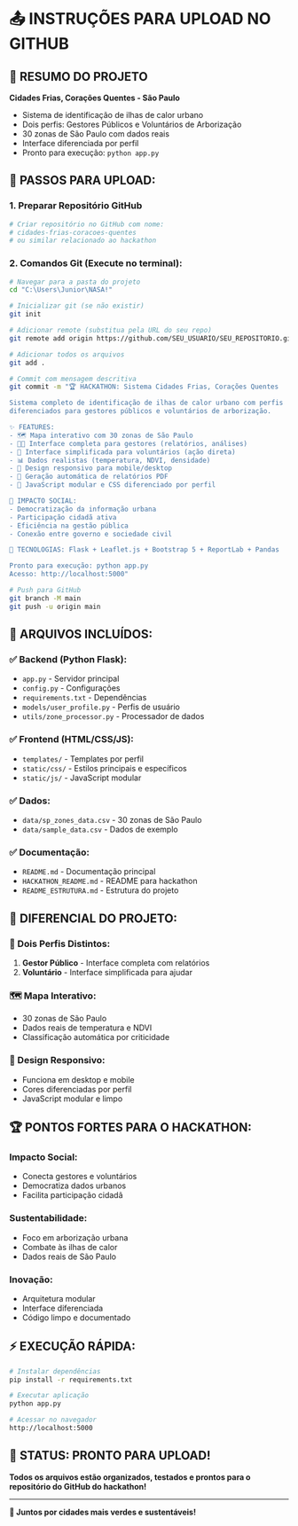 # 📤 INSTRUÇÕES PARA UPLOAD NO GITHUB

## 🎯 RESUMO DO PROJETO

**Cidades Frias, Corações Quentes - São Paulo**
- Sistema de identificação de ilhas de calor urbano
- Dois perfis: Gestores Públicos e Voluntários de Arborização
- 30 zonas de São Paulo com dados reais
- Interface diferenciada por perfil
- Pronto para execução: `python app.py`

## 🚀 PASSOS PARA UPLOAD:

### 1. **Preparar Repositório GitHub**
```bash
# Criar repositório no GitHub com nome:
# cidades-frias-coracoes-quentes
# ou similar relacionado ao hackathon
```

### 2. **Comandos Git (Execute no terminal):**
```bash
# Navegar para a pasta do projeto
cd "C:\Users\Junior\NASA!"

# Inicializar git (se não existir)
git init

# Adicionar remote (substitua pela URL do seu repo)
git remote add origin https://github.com/SEU_USUARIO/SEU_REPOSITORIO.git

# Adicionar todos os arquivos
git add .

# Commit com mensagem descritiva
git commit -m "🏆 HACKATHON: Sistema Cidades Frias, Corações Quentes

Sistema completo de identificação de ilhas de calor urbano com perfis 
diferenciados para gestores públicos e voluntários de arborização.

✨ FEATURES:
- 🗺️ Mapa interativo com 30 zonas de São Paulo
- 👨‍💼 Interface completa para gestores (relatórios, análises)
- 🌳 Interface simplificada para voluntários (ação direta)
- 📊 Dados realistas (temperatura, NDVI, densidade)
- 📱 Design responsivo para mobile/desktop
- 📄 Geração automática de relatórios PDF
- 🎨 JavaScript modular e CSS diferenciado por perfil

🎯 IMPACTO SOCIAL:
- Democratização da informação urbana
- Participação cidadã ativa
- Eficiência na gestão pública
- Conexão entre governo e sociedade civil

🚀 TECNOLOGIAS: Flask + Leaflet.js + Bootstrap 5 + ReportLab + Pandas

Pronto para execução: python app.py
Acesso: http://localhost:5000"

# Push para GitHub
git branch -M main
git push -u origin main
```

## 📁 ARQUIVOS INCLUÍDOS:

### **✅ Backend (Python Flask):**
- `app.py` - Servidor principal
- `config.py` - Configurações
- `requirements.txt` - Dependências
- `models/user_profile.py` - Perfis de usuário
- `utils/zone_processor.py` - Processador de dados

### **✅ Frontend (HTML/CSS/JS):**
- `templates/` - Templates por perfil
- `static/css/` - Estilos principais e específicos
- `static/js/` - JavaScript modular

### **✅ Dados:**
- `data/sp_zones_data.csv` - 30 zonas de São Paulo
- `data/sample_data.csv` - Dados de exemplo

### **✅ Documentação:**
- `README.md` - Documentação principal
- `HACKATHON_README.md` - README para hackathon
- `README_ESTRUTURA.md` - Estrutura do projeto

## 🎨 DIFERENCIAL DO PROJETO:

### **👥 Dois Perfis Distintos:**
1. **Gestor Público** - Interface completa com relatórios
2. **Voluntário** - Interface simplificada para ajudar

### **🗺️ Mapa Interativo:**
- 30 zonas de São Paulo
- Dados reais de temperatura e NDVI
- Classificação automática por criticidade

### **📱 Design Responsivo:**
- Funciona em desktop e mobile
- Cores diferenciadas por perfil
- JavaScript modular e limpo

## 🏆 PONTOS FORTES PARA O HACKATHON:

### **Impacto Social:**
- Conecta gestores e voluntários
- Democratiza dados urbanos
- Facilita participação cidadã

### **Sustentabilidade:**
- Foco em arborização urbana
- Combate às ilhas de calor
- Dados reais de São Paulo

### **Inovação:**
- Arquitetura modular
- Interface diferenciada
- Código limpo e documentado

## ⚡ EXECUÇÃO RÁPIDA:

```bash
# Instalar dependências
pip install -r requirements.txt

# Executar aplicação
python app.py

# Acessar no navegador
http://localhost:5000
```

## 🎯 STATUS: PRONTO PARA UPLOAD!

**Todos os arquivos estão organizados, testados e prontos para o repositório do GitHub do hackathon!**

---
**🌱 Juntos por cidades mais verdes e sustentáveis!**
